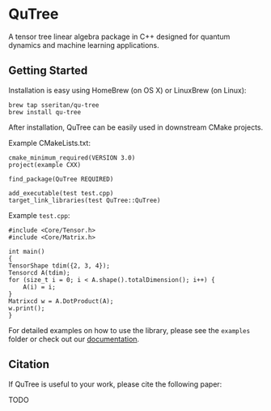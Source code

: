 # QuTree

A tensor tree linear algebra package in C++ designed for quantum dynamics and machine learning applications.

## Getting Started

Installation is easy using HomeBrew (on OS X) or LinuxBrew (on Linux):
```
brew tap sseritan/qu-tree
brew install qu-tree
```

After installation, QuTree can be easily used in downstream CMake projects.

Example CMakeLists.txt:
```
cmake_minimum_required(VERSION 3.0)
project(example CXX)

find_package(QuTree REQUIRED)

add_executable(test test.cpp)
target_link_libraries(test QuTree::QuTree)
```

Example `test.cpp`:
```
#include <Core/Tensor.h>
#include <Core/Matrix.h>

int main()
{
TensorShape tdim({2, 3, 4});
Tensorcd A(tdim);
for (size_t i = 0; i < A.shape().totalDimension(); i++) {
    A(i) = i;
}
Matrixcd w = A.DotProduct(A);
w.print();
}
```

For detailed examples on how to use the library, please see the `examples` folder
 or check out our [documentation](https://qutree.readthedocs.io/en/latest/).

## Citation

If QuTree is useful to your work, please cite the following paper:

TODO